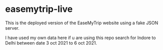# easemytrip-live
This is the deployed version of the EaseMyTrip website using a fake JSON server.

<p>I have used my own data here if u are using this repo search for Indore to Delhi between date 3 oct 2021 to 6 oct 2021.</p>


